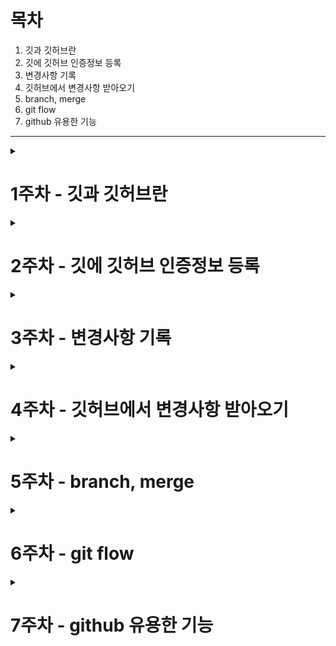 # 목차

1. 깃과 깃허브란
1. 깃에 깃허브 인증정보 등록
1. 변경사항 기록
1. 깃허브에서 변경사항 받아오기
1. branch, merge
1. git flow
1. github 유용한 기능  

---
<details>
<summary><h1>1주차 - 깃과 깃허브란</h1></summary>

### 1.1 Git & Github

> Git - 컴퓨터 **파일**의 변경사항을 추적하고 여러 명의 사용자들 간에 해당 파일들의 작업을 조율하기 위한 **분산 버전 관리 시스템**이다. 소프트웨어 개발에서 소스 코드 관리에 주로 사용된다. 

> Github - 깃허브는 깃 저장소 호스팅을 지원하는 **웹 서비스**이다.

### 1.2 Github를 사용하는 이유

1. 백업 용이성
2. 버전 관리
3. 협업 용이성
4. 오픈 소스 개발과 공유

---

</details>

<details>
<summary><h1>2주차 - 깃에 깃허브 인증정보 등록</h1></summary>

로컬에서 깃을 통해 깃허브에 변경사항을 올리기 위해선 깃에 깃허브 인증정보가 있어야함

### 2.1 용어

* 로컬 저장소(local repository) : 깃으로 관리되는 자신의 컴퓨터에 있는 저장소
* 원격 저장소(remote repository) : 깃허브로 관리되는 인터넷 세상에 있는 저장소

### 2.2 깃허브 인증정보 등록

cmd 또는 터미널을 켜서 다음을 입력(쌍따옴표도 입력해야함)

1. cmd > `git config --global user.name "이름"` : 깃허브 이름 등록
1. cmd > `git config --global user.email "이메일"` : 깃허브 이메일 등록
1. cmd > `git config --global user.password "비밀번호"` : 비밀번호 등록
1. cmd > `git config --list` : 이름,이메일,비밀번호 잘 입력되었는지 확인

---

</details>

<details>
<summary><h1>3주차 - 변경사항 기록</h1></summary>

### 3.1 로컬저장소-원격저장소 연결 

1. 원격저장소 만들기 : 깃허브 사이트 우측 상단 '+' 버튼을 눌러 'New Repository'를 클릭
1. 로컬저장소 만들기 : 작업 공간 안에 cmd(로컬저장소) > `git init`
1. 로컬에 원격저장소 등록 : cmd(로컬저장소) > `git remote add origin 원격저장소주소`

### 3.2 변경 사항 올리기

1. cmd(로컬저장소) > `git add .` : Staging Area에 변경사항을 추가
1. cmd(로컬저장소) > `git commit -m "커밋메시지"` : Staging Area에 있는 변경사항을 로컬저장소에 기록
1. cmd(로컬저장소) > `git push origin master` : 원격저장소에 변경사항을 기록

---

</details>

<details>
<summary><h1>4주차 - 깃허브에서 변경사항 받아오기</h1></summary>

원격저장소에 변경이 생길 경우

**fetch** : 변경사항 로컬저장소에 반영
* cmd(로컬저장소) > `git fetch origin`
* 작업 공간을 수정하려면 cmd(로컬저장소) > `git merge origin/main`

**pull** : fetch + merge
* cmd(로컬저장소) > `git pull origin master`

</details>

<details>
<summary><h1>5주차 - branch, merge</h1></summary>

여러 명이 동시에 개발을 진행할 때, 각자 복사본을 생성하여 작업을 진행하고, 작업이 완료되면 원본과 병합한다.

여기서 복사본을 `branch`라고 한다.

### 5.1 branch

1. 브랜치 생성 : cmd(로컬저장소) > `git branch [새로운 브랜치명]`
2. 브랜치 전환 : cmd(로컬저장소) > `git switch [전환할 브랜치명]`
3. 브랜치에서 작업(add, commit)

* 브랜치 목록 확인 : `git branch`

### 5.2 merge

1. 기존 브랜치로 전환 : `git switch master`
2. 브랜치 병합 : `git merge [병합할 브랜치]`

* 브랜치 삭제 : `git branch -d [삭제할 브랜치명]`

### 5.3 merge 이후

* merge 이후에도 브랜치는 사라지지 않음
* 기록용으로 남겨 놓기도 함
* 삭제하지 않으면 동명의 브랜치를 못 만듦
* 오래된 브랜치는 정리하는게 좋음

---

</details>


<details>
<summary><h1>6주차 - git flow</h1></summary>

> 협업을 위한 git branch 전략

![그림](https://drive.google.com/uc?export=view&id=1dBD4F8sNrgrfk7wOnAckN9W5Qud_SlHS)

### git flow에서 사용되는 브랜치(예시)
* Main (또는 Master): 제품의 실제 릴리스를 관리하는 메인 브랜치. 안정적이고 배포 가능한 상태의 코드만을 포함.
* Develop: 개발 중인 코드를 관리하는 브랜치. 새로운 기능 개발이나 버그 수정과 같은 작업을 수행하는 개발자들이 여기에서 작업을 진행.
* Feature: 새로운 기능을 개발하기 위해 사용되는 브랜치. 각각의 기능은 개별적인 브랜치로 생성되며, 개발이 완료되면 Develop 브랜치로 병합. 
* Release: 제품의 배포를 준비하는 브랜치. 개발이 완료되고 테스트가 완료된 코드를 이 브랜치에 병합하여 배포를 준비. 
* Hotfix: 긴급하게 수정이 필요한 버그를 처리하기 위한 브랜치. Main 브랜치에서 발생한 버그를 수정한 후, Develop 브랜치와 Main 브랜치로 병합하여 배포.

### fork와 pull request
* fork : 다른 사람의 원격저장소를 나의 원격저장소로 복사
* pull request : 내 저장소의 변경사항을 가져가라고 원본 저장소에 요청하는 것

### 배민 git flow
[git flow 배민](https://techblog.woowahan.com/2553/)

---

</details>



<details>
<summary><h1>7주차 - github 유용한 기능</h1></summary>

### 7.1 markdown

* 마크다운(.md 또는 .markdown)이란 마크업 언어
* 깃허브에서 프로젝트를 설명하는데 사용

### 7.2 github page

* github에서 웹 사이트를 호스팅해주는 서비스
* 블로그를 올릴 수 있음(jekyll 지원)

### 7.3 .gitignore

* 무시할 파일을 지정하는 파일

---

</details>